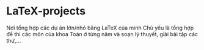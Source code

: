 # LaTeX-projects
Nơi tổng hợp các dự án lớn/nhỏ bằng LaTeX của mình
Chủ yếu là tổng hợp đề thi các môn của khoa Toán ở từng năm và soạn lý thuyết, giải bài tập các thứ,...
